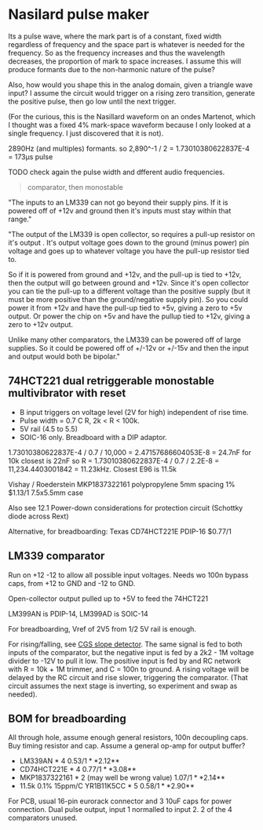 # Nasilard pulse maker

Its a pulse wave, where the mark part is of a constant, fixed width regardless of frequency and the space part is whatever is needed for the frequency. So as the frequency increases and thus the wavelength decreases, the proportion of mark to space increases. I assume this will produce formants due to the non-harmonic nature of the pulse?

Also, how would you shape this in the analog domain, given a triangle wave input? I assume the circuit would trigger on a rising zero transition, generate the positive pulse, then go low until the next trigger.

(For the curious, this is the Nasillard waveform on an ondes Martenot, which I thought was a fixed 4% mark-space waveform because I only looked at a single frequency. I just discovered that it is not).

2890Hz (and multiples) formants. so 2,890^-1 / 2 = 1.73010380622837E-4 = 173μs pulse

TODO check again the pulse width and dfferent audio frequencies.

> comparator, then monostable

"The inputs to an LM339 can not go beyond their supply pins. If it is powered off of +12v and ground then it's inputs must stay within that range."

"The output of the LM339 is open collector, so requires a pull-up resistor on it's output . It's output voltage goes down to the ground (minus power) pin voltage and goes up to whatever voltage you have the pull-up resistor tied to.

So if it is powered from ground and +12v, and the pull-up is tied to +12v, then the output will go between ground and +12v. Since it's open collector you can tie the pull-up to a different voltage than the positive supply (but it must be more positive than the ground/negative supply pin). So you could power it from +12v and have the pull-up tied to +5v, giving a zero to +5v output. Or power the chip on +5v and have the pullup tied to +12v, giving a zero to +12v output.

Unlike many other comparators, the LM339 can be powered off of large supplies. So it could be powered off of +/-12v or +/-15v and then the input and output would both be bipolar."

## 74HCT221 dual retriggerable monostable multivibrator with reset

- B input triggers on voltage level (2V for high) independent of rise time.
- Pulse width = 0.7 C R, 2k < R < 100k.
- 5V rail (4.5 to 5.5)
- SOIC-16 only. Breadboard with a DIP adaptor.

1.73010380622837E-4 / 0.7 / 10,000 = 2.47157686604053E-8 = 24.7nF for 10k
closest is 22nF so R = 1.73010380622837E-4 / 0.7 / 2.2E-8
= 11,234.4403001842 = 11.23kHz. Closest E96 is 11.5k

Vishay / Roederstein MKP1837322161 polypropylene 5mm spacing 1% $1.13/1 7.5x5.5mm case

Also see 12.1   Power-down considerations for protection circuit (Schottky diode across Rext)

Alternative, for breadboarding: Texas CD74HCT221E PDIP-16 $0.77/1

## LM339 comparator

Run on +12 -12 to allow all possible input voltages. Needs wo 100n bypass caps, from +12 to GND and -12 to GND.

Open-collector output pulled up to +5V to feed the 74HCT221

LM399AN is PDIP-14, LM399AD is SOIC-14

For breadboarding, Vref of 2V5 from 1/2 5V rail is enough.

For rising/falling, see [CGS slope detector](https://www.elby-designs.com/webtek/cgs/cgs62/cgs62_sd.html).
The same signal is fed to both inputs of the comparator, but the negative input is fed by a 2k2 - 1M voltage divider to -12V to pull it low. The positive input is fed by and RC network with R = 10k + 1M trimmer, and C = 100n to ground. A rising voltage will be delayed by the RC circuit and rise slower, triggering the comparator. (That circuit assumes the next stage is inverting, so experiment and swap as needed).

## BOM for breadboarding

All through hole, assume enough general resistors, 100n decoupling caps. Buy timing resistor and cap. Assume a general op-amp for output buffer?

- LM339AN * 4 $0.53/1 **$2.12**
- CD74HCT221E * 4 $0.77/1 **$3.08**
- MKP1837322161 * 2 (may well be wrong value) $1.07/1 **$2.14**
- 11.5k 0.1% 15ppm/C YR1B11K5CC  * 5 $0.58/1 **$2.90**

For PCB, usual 16-pin eurorack connector and 3 10uF caps for power connection. Dual pulse output, input 1 normalled to input 2. 2 of the 4 comparators unused.